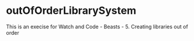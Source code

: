 # outOfOrderLibrarySystem
This is an execise for Watch and Code - Beasts - 5. Creating libraries out of order
